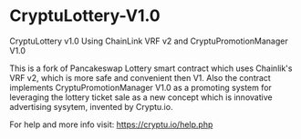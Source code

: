 # CryptuLottery-V1.0
CryptuLottery v1.0 Using ChainLink VRF v2 and CryptuPromotionManager V1.0

This is a fork of Pancakeswap Lottery smart contract which uses Chainlik's VRF v2, which is more safe and convenient then V1.
Also the contract implements CryptuPromotionManager V1.0 as a promoting system for leveraging the lottery ticket sale as a new concept which is innovative advertising sysytem, invented by Cryptu.io.

For help and more info visit: https://cryptu.io/help.php
